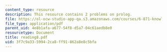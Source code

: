 ```yaml
---
content_type: resource
description: This resource contains 2 problems on prolog.
file: https://ol-ocw-studio-app-qa.s3.amazonaws.com/courses/6-871-knowledge-based-applications-systems-spring-2005/3f7c9a3359942ca8ff91862a8e8c5bfa_reading8.pdf
file_type: application/pdf
parent_uid: 4e8b1afa-a677-54f8-d5a7-04c61aedb8e0
resourcetype: Document
title: reading8.pdf
uid: 3f7c9a33-5994-2ca8-ff91-862a8e8c5bfa
---
```

